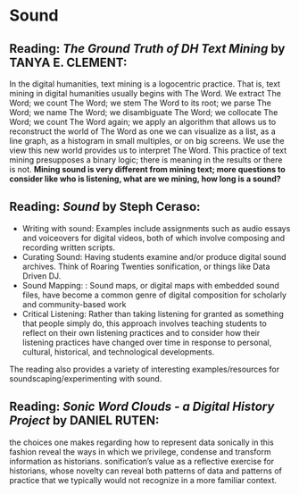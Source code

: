# Sound

## Reading: *The Ground Truth of DH Text Mining* by TANYA E. CLEMENT: 
In the digital humanities, text mining is a logocentric practice. That is, text mining in digital humanities usually begins with The Word. We extract The Word; we count The Word; we stem The Word to its root; we parse The Word; we name The Word; we disambiguate The Word; we collocate The Word; we count The Word again; we apply an algorithm that allows us to reconstruct the world of The Word as one we can visualize as a list, as a line graph, as a histogram in small multiples, or on big screens. We use the view this new world provides us to interpret The Word.
This practice of text mining presupposes a binary logic; there is meaning in the results or there is not.
**Mining sound is very different from mining text; more questions to consider like who is listening, what are we mining, how long is a sound?**

## Reading: *Sound* by Steph Ceraso: 

- Writing with sound: Examples include assignments such as audio essays and voiceovers for digital videos, both of which involve composing and recording written scripts.
- Curating Sound: Having students examine and/or produce digital sound archives. Think of Roaring Twenties sonification, or things like Data Driven DJ. 
- Sound Mapping: : Sound maps, or digital maps with embedded sound files, have become a common genre of digital composition for scholarly and community-based work
- Critical Listening:  Rather than taking listening for granted as something that people simply do, this approach involves teaching students to reflect on their own listening practices and to consider how their listening practices have changed over time in response to personal, cultural, historical, and technological developments. 

The reading also provides a variety of interesting examples/resources for soundscaping/experimenting with sound. 

## Reading: *Sonic Word Clouds - a Digital History Project* by DANIEL RUTEN:

the choices one makes regarding how to represent data sonically in this fashion reveal the ways in which we privilege, condense and transform information as historians. 
sonification’s value as a reflective exercise for historians, whose novelty can reveal both patterns of data and patterns of practice that we typically would not recognize in a more familiar context.
